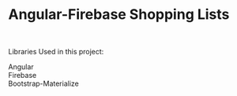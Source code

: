 # Angular-Firebase Shopping Lists
<br />

Libraries Used in this project:
<br />

Angular<br />
Firebase<br />
Bootstrap-Materialize<br />

